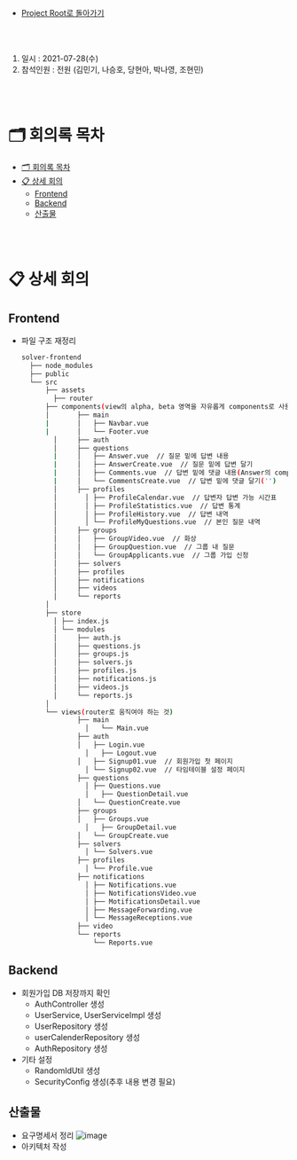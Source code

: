 - [Project Root로 돌아가기](../../README.md)

<br><br>

1. 일시 : 2021-07-28(수)
2. 참석인원 : 전원 (김민기, 나승호, 당현아, 박나영, 조현민) 

<br><br>

# 🗂 회의록 목차

- [🗂 회의록 목차](#-회의록-목차)
- [📋 상세 회의](#-상세-회의)
  - [Frontend](#frontend)
  - [Backend](#backend)
  - [산출물](#산출물)

<br><br>

# 📋 상세 회의




## Frontend

- 파일 구조 재정리

  ```bash
  solver-frontend
  	├── node_modules
  	├── public
  	└── src
  		├── assets
          ├── router
  		├── components(view의 alpha, beta 영역을 자유롭게 components로 사용)
  		│		├── main
  		|		│	├── Navbar.vue
  		|		│	└── Footer.vue
          │		├── auth
          │		├── questions
          |		│	├── Answer.vue  // 질문 밑에 답변 내용
          |		│	├── AnswerCreate.vue  // 질문 밑에 답변 달기
          |		│	├── Comments.vue  // 답변 밑에 댓글 내용(Answer의 component)
          |		│	└── CommentsCreate.vue  // 답변 밑에 댓글 달기('')
          │		├── profiles
          │       │	├── ProfileCalendar.vue  // 답변자 답변 가능 시간표
          │       │	├── ProfileStatistics.vue  // 답변 통계
          │       │	├── ProfileHistory.vue  // 답변 내역
          │       │	└── ProfileMyQuestions.vue  // 본인 질문 내역
          │		├── groups
          │		│	├── GroupVideo.vue  // 화상
          │		│	├── GroupQuestion.vue  // 그룹 내 질문
          │   	│	└── GroupApplicants.vue  // 그룹 가입 신청
          │		├── solvers
          │		├── profiles
          │		├── notifications
          │		├── videos
          │		└── reports
  		│
  		├── store
          │	├── index.js
          │	└── modules
          │		├── auth.js
          │		├── questions.js
          │		├── groups.js
          │		├── solvers.js
          │		├── profiles.js
          │		├── notifications.js
          │		├── videos.js
          │		└── reports.js
  		│
  		└── views(router로 움직여야 하는 것)
  				├── main
                  │   └── Main.vue
          		├── auth
          		│	├── Login.vue
                  │   ├── Logout.vue
          		│	├── Signup01.vue  // 회원가입 첫 페이지
                  │	└── Signup02.vue  // 타임테이블 설정 페이지
          		├── questions
                  │	├── Questions.vue
                  │   ├── QuestionDetail.vue
          		│	└── QuestionCreate.vue
          		├── groups
          		│	├── Groups.vue
                  │   ├── GroupDetail.vue
          		│	└── GroupCreate.vue
          		├── solvers
                  │	└── Solvers.vue
          		├── profiles
                  │	└── Profile.vue
          		├── notifications
                  │	├── Notifications.vue
                  │	├── NotificationsVideo.vue
                  │	├── MotificationsDetail.vue
                  │	├── MessageForwarding.vue
                  │	└── MessageReceptions.vue
          		├── video
          		└── reports
                  	└── Reports.vue
  ```

  



## Backend

- 회원가입 DB 저장까지 확인
  - AuthController 생성
  - UserService, UserServiceImpl 생성
  - UserRepository 생성
  - userCalenderRepository 생성
  - AuthRepository 생성
- 기타 설정
  - RandomIdUtil 생성
  - SecurityConfig 생성(추후 내용 변경 필요)

## 산출물

- 요구명세서 정리
  ![image](https://user-images.githubusercontent.com/45550607/127318191-984bf694-68f8-48f8-981c-bb0f6afe2b92.png)
- 아키텍처 작성
